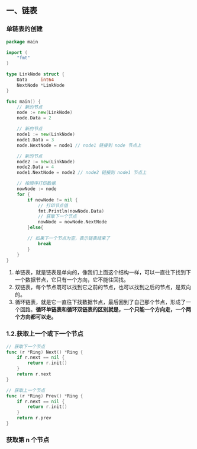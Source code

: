 ## 一、链表

### 单链表的创建

~~~go
package main

import (
    "fmt"
)

type LinkNode struct {
    Data     int64
    NextNode *LinkNode
}

func main() {
    // 新的节点
    node := new(LinkNode)
    node.Data = 2

    // 新的节点
    node1 := new(LinkNode)
    node1.Data = 3
    node.NextNode = node1 // node1 链接到 node 节点上

    // 新的节点
    node2 := new(LinkNode)
    node2.Data = 4
    node1.NextNode = node2 // node2 链接到 node1 节点上

    // 按顺序打印数据
    nowNode := node
    for {
        if nowNode != nil {
            // 打印节点值
            fmt.Println(nowNode.Data)
            // 获取下一个节点
            nowNode = nowNode.NextNode
        }else{

        // 如果下一个节点为空，表示链表结束了
            break
        }
    }
}
~~~

1. 单链表，就是链表是单向的，像我们上面这个结构一样，可以一直往下找到下一个数据节点，它只有一个方向，它不能往回找。
2. 双链表，每个节点既可以找到它之前的节点，也可以找到之后的节点，是双向的。
3. 循环链表，就是它一直往下找数据节点，最后回到了自己那个节点，形成了一个回路。**循环单链表和循环双链表的区别就是，一个只能一个方向走，一个两个方向都可以走。**

### 1.2.获取上一个或下一个节点

~~~go
// 获取下一个节点
func (r *Ring) Next() *Ring {
    if r.next == nil {
        return r.init()
    }
    return r.next
}

// 获取上一个节点
func (r *Ring) Prev() *Ring {
    if r.next == nil {
        return r.init()
    }
    return r.prev
}
~~~

### 获取第 n 个节点

